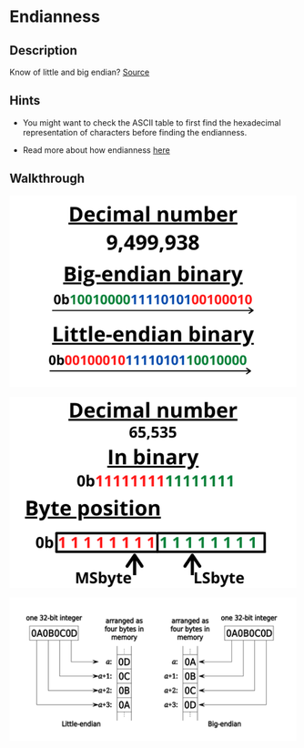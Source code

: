 # Endianness

## Description

Know of little and big endian? [Source](https://artifacts.picoctf.net/c_titan/78/flag.c "Pico CTF link to download c program used in this challenge")

## Hints

* You might want to check the ASCII table to first find the hexadecimal representation of characters before finding the endianness.

* Read more about how endianness [here](https://en.wikipedia.org/wiki/Endianness "Wikipedia article on endianness")

## Walkthrough

![First Endianness Example](../../Assets/endianness-1.png "Big-endian, little-endian comparison using decimal number 9,499,938")

![Least and Most Significant Byte Examples](../../Assets/endianness-2.png "Most and least significant byte example using decimal number 65,535")

![Second Endianness Example](../../Assets/endianness-3.svg "Big-endian and little endian comparison using 32-bit integer 0A0B0C0D, hex for decimal number 168496141")
